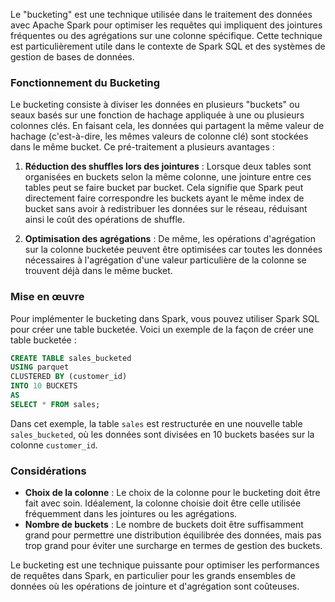 Le "bucketing" est une technique utilisée dans le traitement des données avec Apache Spark pour optimiser les requêtes qui impliquent des jointures fréquentes ou des agrégations sur une colonne spécifique. Cette technique est particulièrement utile dans le contexte de Spark SQL et des systèmes de gestion de bases de données.

### Fonctionnement du Bucketing
Le bucketing consiste à diviser les données en plusieurs "buckets" ou seaux basés sur une fonction de hachage appliquée à une ou plusieurs colonnes clés. En faisant cela, les données qui partagent la même valeur de hachage (c'est-à-dire, les mêmes valeurs de colonne clé) sont stockées dans le même bucket. Ce pré-traitement a plusieurs avantages :

1. **Réduction des shuffles lors des jointures** : Lorsque deux tables sont organisées en buckets selon la même colonne, une jointure entre ces tables peut se faire bucket par bucket. Cela signifie que Spark peut directement faire correspondre les buckets ayant le même index de bucket sans avoir à redistribuer les données sur le réseau, réduisant ainsi le coût des opérations de shuffle.

2. **Optimisation des agrégations** : De même, les opérations d'agrégation sur la colonne bucketée peuvent être optimisées car toutes les données nécessaires à l'agrégation d'une valeur particulière de la colonne se trouvent déjà dans le même bucket.

### Mise en œuvre
Pour implémenter le bucketing dans Spark, vous pouvez utiliser Spark SQL pour créer une table bucketée. Voici un exemple de la façon de créer une table bucketée :

```sql
CREATE TABLE sales_bucketed
USING parquet
CLUSTERED BY (customer_id)
INTO 10 BUCKETS
AS
SELECT * FROM sales;
```

Dans cet exemple, la table `sales` est restructurée en une nouvelle table `sales_bucketed`, où les données sont divisées en 10 buckets basées sur la colonne `customer_id`.

### Considérations
- **Choix de la colonne** : Le choix de la colonne pour le bucketing doit être fait avec soin. Idéalement, la colonne choisie doit être celle utilisée fréquemment dans les jointures ou les agrégations.
- **Nombre de buckets** : Le nombre de buckets doit être suffisamment grand pour permettre une distribution équilibrée des données, mais pas trop grand pour éviter une surcharge en termes de gestion des buckets.

Le bucketing est une technique puissante pour optimiser les performances de requêtes dans Spark, en particulier pour les grands ensembles de données où les opérations de jointure et d'agrégation sont coûteuses.